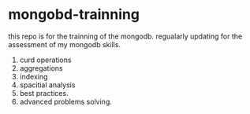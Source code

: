 # mongobd-trainning
this repo is for the trainning of the mongodb. regualarly updating for the assessment of my mongodb skills.
1. curd operations
2. aggregations
3. indexing
4. spacitial analysis
5. best practices.
6. advanced problems solving. 
